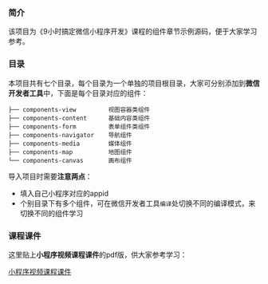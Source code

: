 ### 简介

该项目为《9小时搞定微信小程序开发》课程的组件章节示例源码，便于大家学习参考。

### 目录

本项目共有七个目录，每个目录为一个单独的项目根目录，大家可分别添加到**微信开发者工具**中，下面是每个目录对应的组件：

    ├── components-view         视图容器类组件
    ├── components-content      基础内容类组件
    ├── components-form         表单组件类组件
    ├── components-navigator    导航组件
    ├── components-media        媒体组件
    ├── components-map          地图组件
    └── components-canvas       画布组件

导入项目时需要**注意两点**：

* 填入自己小程序对应的appid
* 个别目录下有多个组件，可在微信开发者工具`编译`处切换不同的编译模式，来切换不同的组件学习

### 课程课件

这里贴上**小程序视频课程课件**的pdf版，供大家参考学习：

[小程序视频课程课件](https://github.com/SuperJolly/wxapp-tutorial-components/blob/master/%E5%B0%8F%E7%A8%8B%E5%BA%8F%E8%A7%86%E9%A2%91%E8%AF%BE%E7%A8%8B%E8%AF%BE%E4%BB%B6.pdf)
